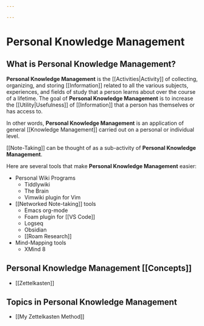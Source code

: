 ```yaml
---

---
```


# Personal Knowledge Management

## **What is Personal Knowledge Management?**

**Personal Knowledge Management** is the [[Activities|Activity]] of collecting, organizing, and storing [[Information]] related to all the various subjects, experiences, and fields of study that a person learns about over the course of a lifetime. The goal of **Personal Knowledge Management** is to increase the [[Utility|Usefulness]] of [[Information]] that a person has themselves or has access to. 

In other words, **Personal Knowledge Management** is an application of general [[Knowledge Management]] carried out on a personal or individual level.

[[Note-Taking]] can be thought of as a sub-activity of **Personal Knowledge Management**.

Here are several tools that make **Personal Knowledge Management** easier:

-   Personal Wiki Programs
    -   Tiddlywiki
    -   The Brain
    -   Vimwiki plugin for Vim
-   [[Networked Note-taking]] tools
    -   Emacs org-mode
    -   Foam plugin
        for [[VS Code]]
    -   Logseq
    -   Obsidian
    -   [[Roam Research]]
-   Mind-Mapping tools
    -   XMind 8

## Personal Knowledge Management [[Concepts]]

-   [[Zettelkasten]]

## Topics in Personal Knowledge Management

-   [[My Zettelkasten Method]]
